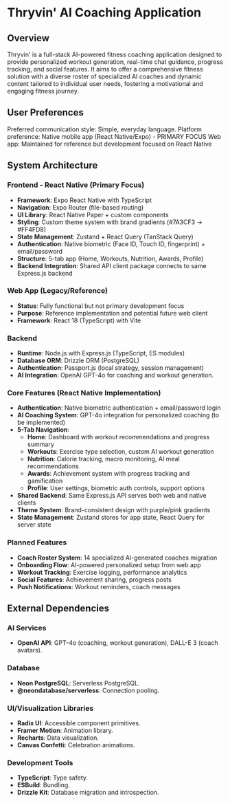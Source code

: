 # Thryvin' AI Coaching Application

## Overview
Thryvin' is a full-stack AI-powered fitness coaching application designed to provide personalized workout generation, real-time chat guidance, progress tracking, and social features. It aims to offer a comprehensive fitness solution with a diverse roster of specialized AI coaches and dynamic content tailored to individual user needs, fostering a motivational and engaging fitness journey.

## User Preferences
Preferred communication style: Simple, everyday language.
Platform preference: Native mobile app (React Native/Expo) - PRIMARY FOCUS
Web app: Maintained for reference but development focused on React Native

## System Architecture

### Frontend - React Native (Primary Focus)
- **Framework**: Expo React Native with TypeScript
- **Navigation**: Expo Router (file-based routing)
- **UI Library**: React Native Paper + custom components
- **Styling**: Custom theme system with brand gradients (#7A3CF3 → #FF4FD8)
- **State Management**: Zustand + React Query (TanStack Query)
- **Authentication**: Native biometric (Face ID, Touch ID, fingerprint) + email/password
- **Structure**: 5-tab app (Home, Workouts, Nutrition, Awards, Profile)
- **Backend Integration**: Shared API client package connects to same Express.js backend

### Web App (Legacy/Reference)
- **Status**: Fully functional but not primary development focus
- **Purpose**: Reference implementation and potential future web client
- **Framework**: React 18 (TypeScript) with Vite

### Backend
- **Runtime**: Node.js with Express.js (TypeScript, ES modules)
- **Database ORM**: Drizzle ORM (PostgreSQL)
- **Authentication**: Passport.js (local strategy, session management)
- **AI Integration**: OpenAI GPT-4o for coaching and workout generation.

### Core Features (React Native Implementation)
- **Authentication**: Native biometric authentication + email/password login
- **AI Coaching System**: GPT-4o integration for personalized coaching (to be implemented)
- **5-Tab Navigation**:
  - **Home**: Dashboard with workout recommendations and progress summary
  - **Workouts**: Exercise type selection, custom AI workout generation
  - **Nutrition**: Calorie tracking, macro monitoring, AI meal recommendations
  - **Awards**: Achievement system with progress tracking and gamification
  - **Profile**: User settings, biometric auth controls, support options
- **Shared Backend**: Same Express.js API serves both web and native clients
- **Theme System**: Brand-consistent design with purple/pink gradients
- **State Management**: Zustand stores for app state, React Query for server state

### Planned Features
- **Coach Roster System**: 14 specialized AI-generated coaches migration
- **Onboarding Flow**: AI-powered personalized setup from web app
- **Workout Tracking**: Exercise logging, performance analytics
- **Social Features**: Achievement sharing, progress posts
- **Push Notifications**: Workout reminders, coach messages

## External Dependencies

### AI Services
- **OpenAI API**: GPT-4o (coaching, workout generation), DALL-E 3 (coach avatars).

### Database
- **Neon PostgreSQL**: Serverless PostgreSQL.
- **@neondatabase/serverless**: Connection pooling.

### UI/Visualization Libraries
- **Radix UI**: Accessible component primitives.
- **Framer Motion**: Animation library.
- **Recharts**: Data visualization.
- **Canvas Confetti**: Celebration animations.

### Development Tools
- **TypeScript**: Type safety.
- **ESBuild**: Bundling.
- **Drizzle Kit**: Database migration and introspection.